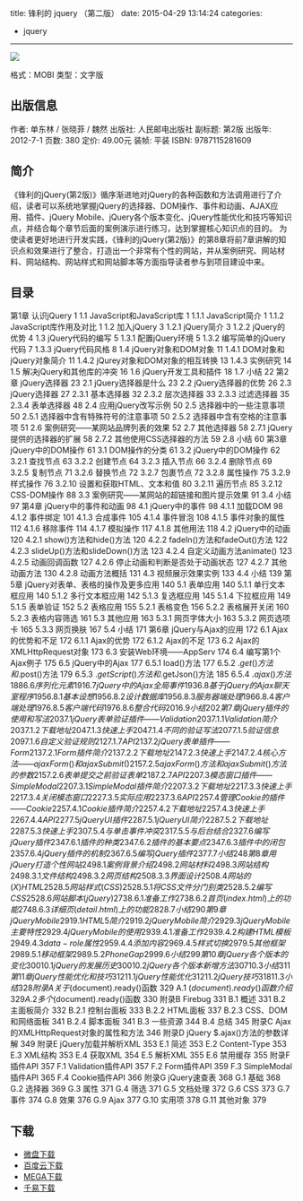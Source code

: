 title: 锋利的 jquery （第二版）
date: 2015-04-29 13:14:24
categories:
  - jquery
---

![](http://img5.douban.com/lpic/s28026858.jpg)

格式：MOBI
类型：文字版

<!--more-->

## 出版信息 ##

作者: 单东林 / 张晓菲 / 魏然 
出版社: 人民邮电出版社
副标题: 第2版
出版年: 2012-7-1
页数: 380
定价: 49.00元
装帧: 平装
ISBN: 9787115281609

## 简介 ##

《锋利的jQuery(第2版)》循序渐进地对jQuery的各种函数和方法调用进行了介绍，读者可以系统地掌握jQuery的选择器、DOM操作、事件和动画、AJAX应用、插件、jQuery Mobile、jQuery各个版本变化、jQuery性能优化和技巧等知识点，并结合每个章节后面的案例演示进行练习，达到掌握核心知识点的目的。
为使读者更好地进行开发实践，《锋利的jQuery(第2版)》的第8章将前7章讲解的知识点和效果进行了整合，打造出一个非常有个性的网站，并从案例研究、网站材料、网站结构、网站样式和网站脚本等方面指导读者参与到项目建设中来。

## 目录 ##

第1章 认识jQuery 1
1.1 JavaScript和JavaScript库 1
1.1.1 JavaScript简介 1
1.1.2 JavaScript库作用及对比 1
1.2 加入jQuery 3
1.2.1 jQuery简介 3
1.2.2 jQuery的优势 4
1.3 jQuery代码的编写 5
1.3.1 配置jQuery环境 5
1.3.2 编写简单的jQuery代码 7
1.3.3 jQuery代码风格 8
1.4 jQuery对象和DOM对象 11
1.4.1 DOM对象和jQuery对象简介 11
1.4.2 jQurey对象和DOM对象的相互转换 13
1.4.3 实例研究 14
1.5 解决jQuery和其他库的冲突 16
1.6 jQuery开发工具和插件 18
1.7 小结 22
第2章 jQuery选择器 23
2.1 jQuery选择器是什么 23
2.2 jQuery选择器的优势 26
2.3 jQuery选择器 27
2.3.1 基本选择器 32
2.3.2 层次选择器 33
2.3.3 过滤选择器 35
2.3.4 表单选择器 48
2.4 应用jQuery改写示例 50
2.5 选择器中的一些注意事项 50
2.5.1 选择器中含有特殊符号的注意事项 50
2.5.2 选择器中含有空格的注意事项 51
2.6 案例研究——某网站品牌列表的效果 52
2.7 其他选择器 58
2.7.1 jQuery提供的选择器的扩展 58
2.7.2 其他使用CSS选择器的方法 59
2.8 小结 60
第3章 jQuery中的DOM操作 61
3.1 DOM操作的分类 61
3.2 jQuery中的DOM操作 62
3.2.1 查找节点 63
3.2.2 创建节点 64
3.2.3 插入节点 66
3.2.4 删除节点 69
3.2.5 复制节点 71
3.2.6 替换节点 72
3.2.7 包裹节点 72
3.2.8 属性操作 75
3.2.9 样式操作 76
3.2.10 设置和获取HTML、文本和值 80
3.2.11 遍历节点 85
3.2.12 CSS-DOM操作 88
3.3 案例研究——某网站的超链接和图片提示效果 91
3.4 小结 97
第4章 jQuery中的事件和动画 98
4.1 jQuery中的事件 98
4.1.1 加载DOM 98
4.1.2 事件绑定 101
4.1.3 合成事件 105
4.1.4 事件冒泡 108
4.1.5 事件对象的属性 112
4.1.6 移除事件 114
4.1.7 模拟操作 117
4.1.8 其他用法 118
4.2 jQuery中的动画 120
4.2.1 show()方法和hide()方法 120
4.2.2 fadeIn()方法和fadeOut()方法 122
4.2.3 slideUp()方法和slideDown()方法 123
4.2.4 自定义动画方法animate() 123
4.2.5 动画回调函数 127
4.2.6 停止动画和判断是否处于动画状态 127
4.2.7 其他动画方法 130
4.2.8 动画方法概括 131
4.3 视频展示效果实例 133
4.4 小结 139
第5章 jQuery对表单、表格的操作及更多应用 140
5.1 表单应用 140
5.1.1 单行文本框应用 140
5.1.2 多行文本框应用 142
5.1.3 复选框应用 145
5.1.4 下拉框应用 149
5.1.5 表单验证 152
5.2 表格应用 155
5.2.1 表格变色 156
5.2.2 表格展开关闭 160
5.2.3 表格内容筛选 161
5.3 其他应用 163
5.3.1 网页字体大小 163
5.3.2 网页选项卡 165
5.3.3 网页换肤 167
5.4 小结 171
第6章 jQuery与Ajax的应用 172
6.1 Ajax的优势和不足 172
6.1.1 Ajax的优势 172
6.1.2 Ajax的不足 173
6.2 Ajax的XMLHttpRequest对象 173
6.3 安装Web环境——AppServ 174
6.4 编写第1个Ajax例子 175
6.5 jQuery中的Ajax 177
6.5.1 load()方法 177
6.5.2 $.get()方法和$.post()方法 179
6.5.3 $.getScript()方法和$.getJson()方法 185
6.5.4 $.ajax()方法 188
6.6 序列化元素 191
6.7 jQuery中的Ajax全局事件 193
6.8 基于jQuery的Ajax聊天室程序 195
6.8.1 基本设想 195
6.8.2 设计数据库 195
6.8.3 服务器端处理 196
6.8.4 客户端处理 197
6.8.5 客户端代码 197
6.8.6 整合代码 201
6.9 小结 202
第7章 jQuery插件的使用和写法 203
7.1 jQuery表单验证插件——Validation 203
7.1.1 Validation简介 203
7.1.2 下载地址 204
7.1.3 快速上手 204
7.1.4 不同的验证写法 207
7.1.5 验证信息 209
7.1.6 自定义验证规则 212
7.1.7 API 213
7.2 jQuery表单插件——Form 213
7.2.1 Form插件简介 213
7.2.2 下载地址 214
7.2.3 快速上手 214
7.2.4 核心方法——ajaxForm()和ajaxSubmit() 215
7.2.5 ajaxForm()方法和ajaxSubmit()方法的参数 215
7.2.6 表单提交之前验证表单 218
7.2.7 API 220
7.3 模态窗口插件——SimpleModal 220
7.3.1 SimpleModal插件简介 220
7.3.2 下载地址 221
7.3.3 快速上手 221
7.3.4 关闭模态窗口 222
7.3.5 实际应用 223
7.3.6 API 225
7.4 管理Cookie的插件——Cookie 225
7.4.1 Cookie插件简介 225
7.4.2 下载地址 225
7.4.3 快速上手 226
7.4.4 API 227
7.5 jQuery UI插件 228
7.5.1 jQuery UI简介 228
7.5.2 下载地址 228
7.5.3 快速上手 230
7.5.4 与单击事件冲突 231
7.5.5 与后台结合 232
7.6 编写jQuery插件 234
7.6.1 插件的种类 234
7.6.2 插件的基本要点 234
7.6.3 插件中的闭包 235
7.6.4 jQuery插件的机制 236
7.6.5 编写jQuery插件 237
7.7 小结 248
第8章 用jQuery打造个性网站 249
8.1 案例背景介绍 249
8.2 网站材料 249
8.3 网站结构 249
8.3.1 文件结构 249
8.3.2 网页结构 250
8.3.3 界面设计 250
8.4 网站的(X)HTML 252
8.5 网站样式(CSS) 252
8.5.1 将CSS文件分门别类 252
8.5.2 编写CSS 252
8.6 网站脚本(jQuery) 273
8.6.1 准备工作 273
8.6.2 首页(index.html)上的功能 274
8.6.3 详细页(detail.html)上的功能 282
8.7 小结 290
第9章 jQuery Mobile 291
9.1 HTML 5简介 291
9.2 jQuery Mobile简介 292
9.3 jQuery Mobile主要特性 292
9.4 jQuery Mobile的使用 293
9.4.1 准备工作 293
9.4.2 构建HTML模板 294
9.4.3 data-role属性 295
9.4.4 添加内容 296
9.4.5 样式切换 297
9.5 其他框架 298
9.5.1 移动框架 298
9.5.2 PhoneGap 299
9.6 小结 299
第10章 jQuery各个版本的变化 300
10.1 jQuery的发展历史 300
10.2 jQuery各个版本新增方法 307
10.3 小结 311
第11章 jQuery性能优化和技巧 312
11.1 jQuery性能优化 312
11.2 jQuery技巧 318
11.3 小结 328
附录A 关于$(document).ready()函数 329
A.1 $(document).ready()函数介绍 329
A.2 多个$(document).ready()函数 330
附录B Firebug 331
B.1 概述 331
B.2 主面板简介 332
B.2.1 控制台面板 333
B.2.2 HTML面板 337
B.2.3 CSS、DOM和网络面板 341
B.2.4 脚本面板 341
B.3 一些资源 344
B.4 总结 345
附录C Ajax的XMLHttpRequest对象的属性和方法 346
附录D jQuery $.ajax()方法的参数详解 349
附录E jQuery加载并解析XML 353
E.1 简述 353
E.2 Content-Type 353
E.3 XML结构 353
E.4 获取XML 354
E.5 解析XML 355
E.6 禁用缓存 355
附录F 插件API 357
F.1 Validation插件API 357
F.2 Form插件API 359
F.3 SimpleModal插件API 365
F.4 Cookie插件API 366
附录G jQuery速查表 368
G.1 基础 368
G.2 选择器 369
G.3 属性 371
G.4 筛选 371
G.5 文档处理 372
G.6 CSS 373
G.7 事件 374
G.8 效果 376
G.9 Ajax 377
G.10 实用项 378
G.11 其他对象 379

## 下载 ##

* [微盘下载](http://vdisk.weibo.com/s/aADaW4YRPbL6K)
* [百度云下载](http://pan.baidu.com/s/1mgiPhRM)
* [MEGA下载](https://mega.co.nz/#!PQ8mSLaT!8UbFs3gyeWw84VzI7cDUtprHjFn5dDnwepmIx53NLF8)
* [千易下载](http://1000eb.com/1ggel)
